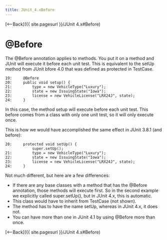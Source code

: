 ```yaml
---
title: JUnit_4.xBefore
---
```

[<--Back]({{ site.pagesurl }}/JUnit 4.x#Before)

# @Before
The @Before annotation applies to methods. You put it on a method and JUnit will execute it before each unit test. This is equivalent to the setUp method from JUnit bfore 4.0 that was defined as protected in TestCase.

```
19:     @Before
20:     public void setup() {
21:         type = new VehicleType("Luxury");
22:         state = new IssuingState("Iowa");
23:         license = new VehicleLicense("LRX24J", state);
24:     }
```
In this case, the method setup will execute before each unit test. This before comes from a class with only one unit test, so it will only execute once.

This is how we would have accomplished the same effect in JUnit 3.8.1 (and before):
```
20:     protected void setUp() {
            super.setUp();
21:         type = new VehicleType("Luxury");
22:         state = new IssuingState("Iowa");
23:         license = new VehicleLicense("LRX24J", state);
24:     }
```

Not much different, but here are a few differences:
* If there are any base classes with a method that has the @Before annotation, those methods will execute first. So in the second example we explicitly called super.setUp(), but in JUnit 4.x, this is automatic.
* This class would have to inherit from TestCase (not shown).
* The method has to have the name setUp, whereas in JUnit 4.x, it does not.
* You can have more than one in JUnit 4.1 by using @Before more than once.

[<--Back]({{ site.pagesurl }}/JUnit 4.x#Before)